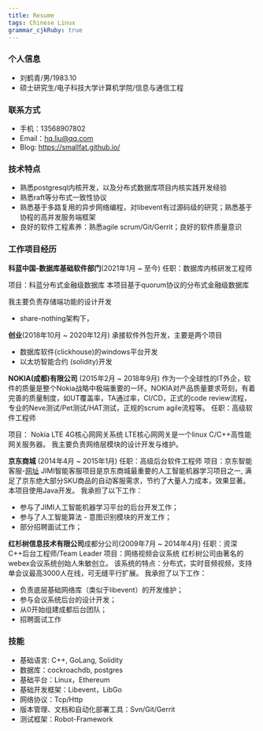 ```yaml
---
title: Resume
tags: Chinese Linux
grammar_cjkRuby: true
---
```




### 个人信息

- 刘鹤青/男/1983.10
- 硕士研究生/电子科技大学计算机学院/信息与通信工程

### 联系方式
- 手机：13568907802
- Email：hq.liu@qq.com
- Blog: https://smallfat.github.io/

### 技术特点
- 熟悉postgresql内核开发，以及分布式数据库项目内核实践开发经验
- 熟悉raft等分布式一致性协议
- 熟悉基于多路复用的异步网络编程，对libevent有过源码级的研究；熟悉基于协程的高并发服务端框架
- 良好的软件工程素养：熟悉agile scrum/Git/Gerrit；良好的软件质量意识
 
### 工作项目经历
**科蓝中国-数据库基础软件部门**(2021年1月 ~ 至今)
任职：数据库内核研发工程师

项目：科蓝分布式金融级数据库
本项目基于quorum协议的分布式金融级数据库

我主要负责存储端功能的设计开发
- share-nothing架构下，

**创业**(2018年10月 ~ 2020年12月)
承接软件外包开发，主要是两个项目
- 数据库软件(clickhouse)的windows平台开发
- 以太坊智能合约 (solidity)开发

**NOKIA(成都)有限公司** (2015年2月 ~ 2018年9月)
作为一个全球性的IT外企，软件的质量是整个Nokia战略中极端重要的一环。NOKIA对产品质量要求苛刻，有着完善的质量制度，如UT覆盖率，TA通过率，CI/CD，正式的code review流程，专业的Neve测试/Pet测试/HAT测试，正规的scrum agile流程等。
任职：高级软件工程师

项目： Nokia LTE 4G核心网网关系统
LTE核心网网关是一个linux C/C++高性能网关服务器。
我主要负责网络层模块的设计开发与维护。

**京东商城** (2014年4月 ~ 2015年1月)
任职：高级后台软件工程师
项目：京东智能客服-[网址](http://jimi1.jd.com/)
JIMI智能客服项目是京东商城最重要的人工智能机器学习项目之一, 满足了京东绝大部分SKU商品的自动客服需求，节约了大量人力成本，效果显著。本项目使用Java开发。
我承担了以下工作：
- 参与了JIMI人工智能机器学习平台的后台开发工作；
- 参与了人工智能算法 - 意图识别模块的开发工作；
- 部分招聘面试工作；


**红杉树信息技术有限公司**成都分公司(2009年7月 ~ 2014年4月)
任职：资深C++后台工程师/Team Leader
项目：网络视频会议系统
红杉树公司由著名的webex会议系统创始人朱敏创立。
该系统的特点：分布式，实时音频视频，支持单会议最高3000人在线，可无缝平行扩展。
我承担了以下工作：
- 负责底层基础网络库（类似于libevent）的开发维护；
- 参与会议系统后台的设计开发；
- 从0开始组建成都后台团队；
- 招聘面试工作


### 技能
- 基础语言: C++, GoLang, Solidity
- 数据库：cockroachdb, postgres
- 基础平台：Linux，Ethereum
- 基础开发框架：Libevent，LibGo
- 网络协议：Tcp/Http
- 版本管理、文档和自动化部署工具：Svn/Git/Gerrit
- 测试框架：Robot-Framework
